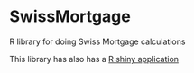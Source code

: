 SwissMortgage
=============

R library for doing Swiss Mortgage calculations

This library has also has a [R shiny application](http://glimmer.rstudio.com/m1x0n/SwissMortgage)
